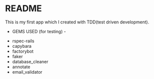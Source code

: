 # README

This is my first app which I created with TDD(test driven development).

* GEMS USED (for testing) -

- rspec-rails
- capybara
- factorybot
- faker
- database_cleaner
- annotate
- email_validator
